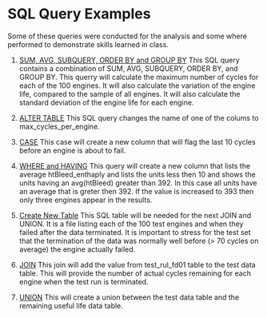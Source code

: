 # SQL Query Examples
Some of these queries were conducted for the analysis and some where performed to demonstrate skills learned in class. 

1. [SUM, AVG, SUBQUERY, ORDER BY and GROUP BY](https://github.com/fischtank44/Engine_training_data/blob/master/SQL_FILES/SQL_sample_STD_DEV.sql)
   This SQL query contains a combination of SUM, AVG, SUBQUERY, ORDER BY, and GROUP BY. This querry will calculate the maximum number of cycles for each of the 100 engines. It will also calculate the variation of the engine life, compared to the sample of all engines. It will also calculate the standard deviation of the engine life for each engine. 
   
2. [ALTER TABLE](https://github.com/fischtank44/Engine_training_data/blob/master/SQL_FILES/SQL_alter_table.txt) This SQL query changes the name of one of the colums to max_cycles_per_engine.

3. [CASE](https://github.com/fischtank44/Engine_training_data/blob/master/SQL_FILES/CASE_find_last_10.sql) This case will create a new column that will flag the last 10 cycles before an engine is about to fail.

4. [WHERE and HAVING](https://github.com/fischtank44/Engine_training_data/blob/master/SQL_FILES/SQL_WHERE_HAVING.sql) This query will create a new column that lists the average htBleed_enthaply and lists the units less then 10 and shows the units having an avg(htBleed) greater than 392. In this case all units have an average that is greter then 392. If the value is increased to 393 then only three engines appear in the results.

5. [Create New Table](https://github.com/fischtank44/Engine_training_data/blob/master/SQL_FILES/engine_test_data_rul_test_fd01.sql) This SQL table will be needed for the next JOIN and UNION. It is a file listing each of the 100 test engines and when they failed after the data terminated. It is important to stress for the test set that the termination of the data was normally well before (> 70 cycles on average) the engine actually failed.  

6. [JOIN](https://github.com/fischtank44/Engine_training_data/blob/master/SQL_FILES/SQL_JOIN_rul_test_fd01.sql) This join will add the value from test_rul_fd01 table to the test data table. This will provide the number of actual cycles remaining for each engine when the test run is terminated.

7. [UNION](https://github.com/fischtank44/Engine_training_data/blob/master/SQL_FILES/SQL_union_test_rul.sql) This will create a union between the test data table and the remaining useful life data table.
